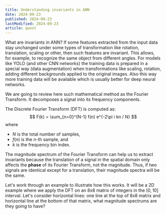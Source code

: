 ```yaml
---
title: Understanding invariants in ANN
date: 2024-09-23
published: 2024-09-23
lastModified: 2024-09-23
article: quest
---
```

What are invariants in ANN? If some features extracted from the input data stay unchanged under some types of transformation like rotation, translation, scaling or other, then such features are invariant. This allows, for example, to recognize the same object from different angles. For models like YOLO (and other CNN networks) the training data is prepared in a special way (data augmentation) when transformations like scaling, rotation, adding different backgrounds applied to the original images. Also this way more training data will be available which is usually better for deep neural networks.

We are going to review here such mathematical method as the Fourier Transform. It decomposes a signal into its frequency components. 


The Discrete Fourier Transform (DFT) is computed as:
$$
F(k) = \sum_{n=0}^{N-1} f(n) e^{-2\pi i kn / N}
$$
where 
- $N$ is the total number of samples,
- $f(n)$ is the $n$-th sample, and
- $k$ is the frequency bin index.

The magnitude spectrum of the Fourier Transform can help us to extract invariants because the translation of a signal in the spatial domain only affects the **phase** of its Fourier Transform, not the magnitude. Thus, if two signals are identical except for a translation, their magnitude spectra will be the same.

Let's work through an example to illustrate how this works. It will be a 2D example where we apply the DFT on an 8x8 matrix of integers in the $[0, 10]$ interval. Let's consider horizontal lines: one line at the top of 8x8 matrix and horizontal line at the bottom of that matrix, what magnitude spectrums are they going to have?

